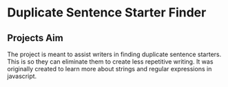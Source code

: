 # Duplicate Sentence Starter Finder
## Projects Aim
The project is meant to assist writers in finding duplicate sentence starters. 
This is so they can eliminate them to create less repetitive writing.
It was originally created to learn more about strings and regular expressions in javascript.
